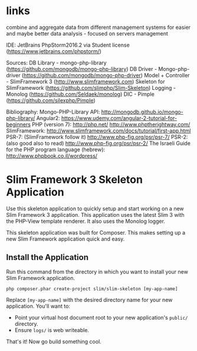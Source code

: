 # links
combine and aggregate data from different management systems for easier and maybe better data analysis - focused on servers management

IDE:
JetBrains PhpStorm2016.2 via Student license (https://www.jetbrains.com/phpstorm/)

Sources:
DB Library - mongo-php-library (https://github.com/mongodb/mongo-php-library) 
DB Driver - Mongo-php-driver (https://github.com/mongodb/mongo-php-driver)
Model + Controller - SlimFramework 3 (http://www.slimframework.com)
Skeleton for SlimFramework (https://github.com/slimphp/Slim-Skeleton)
Logging - Monolog (https://github.com/Seldaek/monolog)
DIC - Pimple (https://github.com/silexphp/Pimple)

Bibliography:
Mongo-PHP-Library API:
http://mongodb.github.io/mongo-php-library/
Angular2:
https://www.udemy.com/angular-2-tutorial-for-beginners
PHP (version 7):
http://php.net/
http://www.phptherightway.com/
SlimFramework:
http://www.slimframework.com/docs/tutorial/first-app.html
PSR-7: (SlimFramework follow it)
http://www.php-fig.org/psr/psr-7/
PSR-2: (also good also to read)
http://www.php-fig.org/psr/psr-2/
The Israeli Guide for the PHP program language (hebrew):
http://www.phpbook.co.il/wordpress/


# Slim Framework 3 Skeleton Application

Use this skeleton application to quickly setup and start working on a new Slim Framework 3 application. This application uses the latest Slim 3 with the PHP-View template renderer. It also uses the Monolog logger.

This skeleton application was built for Composer. This makes setting up a new Slim Framework application quick and easy.

## Install the Application

Run this command from the directory in which you want to install your new Slim Framework application.

    php composer.phar create-project slim/slim-skeleton [my-app-name]

Replace `[my-app-name]` with the desired directory name for your new application. You'll want to:

* Point your virtual host document root to your new application's `public/` directory.
* Ensure `logs/` is web writeable.

That's it! Now go build something cool.
